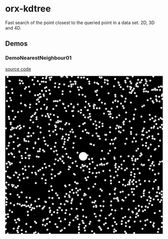 # orx-kdtree

Fast search of the point closest to the queried point in a data set. 2D, 3D and 4D.

<!-- __demos__ -->
## Demos
### DemoNearestNeighbour01
[source code](src/demo/kotlin/DemoNearestNeighbour01.kt)

![DemoNearestNeighbour01Kt](https://raw.githubusercontent.com/openrndr/orx/media/orx-kdtree/images/DemoNearestNeighbour01Kt.png)
